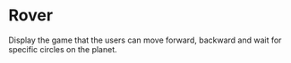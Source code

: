 # Rover
Display the game that the users can move forward, backward and wait for specific circles on the planet.
